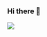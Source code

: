 ### Hi there 👋

<img src="https://github-readme-stats.vercel.app/api?username=EsranurTurkmen&&show_icons=true&title_color=ffffff&icon_color=bb2acf&text_color=daf7dc&bg_color=151515">
<!--
**EsranurTurkmen/EsranurTurkmen** is a ✨ _special_ ✨ repository because its `README.md` (this file) appears on your GitHub profile.

Here are some ideas to get you started:

- 🔭 I’m currently working on Java,SQL and React to develop Web programs
- 🌱 I’m currently learning Java,SQL and Javascript to develop Web programs
- 👯 I’m looking to collaborate on ...
- 🤔 I’m looking for help with ...
- 💬 Ask me about anything in software especially Java on turkmenesranur@gmail.com
- 📫 How to reach me: Mail on turkmenesranur@gmail.com
- 😄 Pronouns: ...
- ⚡ Fun fact: ...
-->
